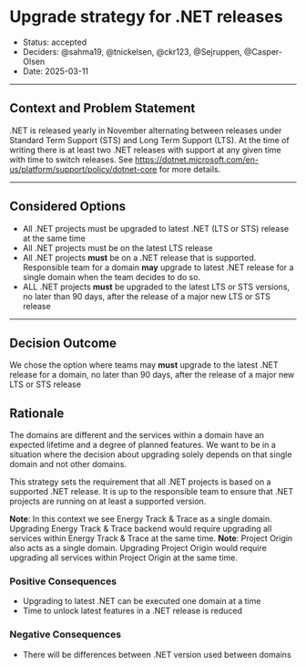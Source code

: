 # Upgrade strategy for .NET releases

* Status: accepted
* Deciders: @sahma19, @tnickelsen, @ckr123, @Sejruppen, @Casper-Olsen
* Date: 2025-03-11

---

## Context and Problem Statement

.NET is released yearly in November alternating between releases under Standard Term Support (STS) and Long Term Support (LTS). At the time of writing there is at least two .NET releases with support at any given time with time to switch releases. See https://dotnet.microsoft.com/en-us/platform/support/policy/dotnet-core for more details.

---

## Considered Options

* All .NET projects must be upgraded to latest .NET (LTS or STS) release at the same time
* All .NET projects must be on the latest LTS release
* All .NET projects **must** be on a .NET release that is supported. Responsible team for a domain **may** upgrade to latest .NET release for a single domain when the team decides to do so.
* ALL .NET projects **must** be upgraded to the latest LTS or STS versions, no later than 90 days, after the release of a major new LTS or STS release

---

## Decision Outcome

We chose the option where teams may **must** upgrade to the latest .NET release for a domain, no later than 90 days, after the release of a major new LTS or STS release

## Rationale

The domains are different and the services within a domain have an expected lifetime and a degree of planned features. We want to be in a situation where the decision about upgrading solely depends on that single domain and not other domains.

This strategy sets the requirement that all .NET projects is based on a supported .NET release. It is up to the responsible team to ensure that .NET projects are running on at least a supported version.

**Note**: In this context we see Energy Track & Trace as a single domain. Upgrading Energy Track & Trace backend would require upgrading all services within Energy Track & Trace at the same time.
**Note**: Project Origin also acts as a single domain. Upgrading Project Origin would require upgrading all services within Project Origin at the same time.

### Positive Consequences

* Upgrading to latest .NET can be executed one domain at a time
* Time to unlock latest features in a .NET release is reduced

### Negative Consequences

* There will be differences between .NET version used between domains

